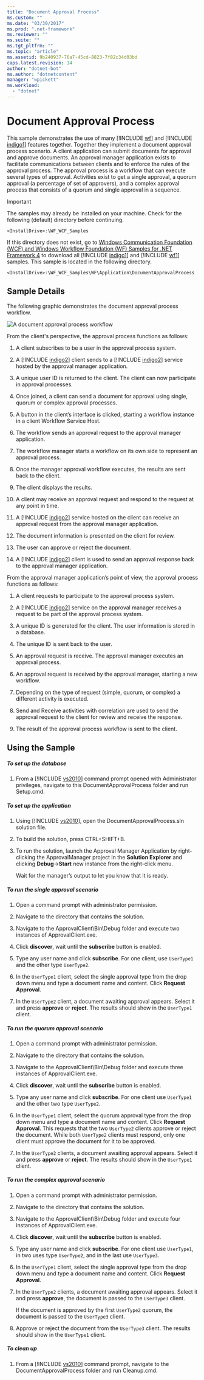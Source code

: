 ```yaml
---
title: "Document Approval Process"
ms.custom: ""
ms.date: "03/30/2017"
ms.prod: ".net-framework"
ms.reviewer: ""
ms.suite: ""
ms.tgt_pltfrm: ""
ms.topic: "article"
ms.assetid: 9b240937-76a7-45cd-8823-7f82c34d03bd
caps.latest.revision: 14
author: "dotnet-bot"
ms.author: "dotnetcontent"
manager: "wpickett"
ms.workload: 
  - "dotnet"
---
```

# Document Approval Process
This sample demonstrates the use of many [!INCLUDE [wf](../../../../includes/wf-md.md)] and [!INCLUDE [indigo1](../../../../includes/indigo1-md.md)] features together. Together they implement a document approval process scenario. A client application can submit documents for approval and approve documents. An approval manager application exists to facilitate communications between clients and to enforce the rules of the approval process. The approval process is a workflow that can execute several types of approval. Activities exist to get a single approval, a quorum approval (a percentage of set of approvers), and a complex approval process that consists of a quorum and single approval in a sequence.  

> [!IMPORTANT]
>  The samples may already be installed on your machine. Check for the following (default) directory before continuing.  
> 
>  `<InstallDrive>:\WF_WCF_Samples`  
> 
>  If this directory does not exist, go to [Windows Communication Foundation (WCF) and Windows Workflow Foundation (WF) Samples for .NET Framework 4](http://go.microsoft.com/fwlink/?LinkId=150780) to download all [!INCLUDE [indigo1](../../../../includes/indigo1-md.md)] and [!INCLUDE [wf1](../../../../includes/wf1-md.md)] samples. This sample is located in the following directory.  
> 
>  `<InstallDrive>:\WF_WCF_Samples\WF\Application\DocumentApprovalProcess`  

## Sample Details  
 The following graphic demonstrates the document approval process workflow.  

 ![A document approval process workflow](../../../../docs/framework/windows-workflow-foundation/samples/media/approvalprocess.jpg "ApprovalProcess")  

 From the client's perspective, the approval process functions as follows:  

1. A client subscribes to be a user in the approval process system.  

2. A [!INCLUDE [indigo2](../../../../includes/indigo2-md.md)] client sends to a [!INCLUDE [indigo2](../../../../includes/indigo2-md.md)] service hosted by the approval manager application.  

3. A unique user ID is returned to the client. The client can now participate in approval processes.  

4. Once joined, a client can send a document for approval using single, quorum or complex approval processes.  

5. A button in the client’s interface is clicked, starting a workflow instance in a client Workflow Service Host.  

6. The workflow sends an approval request to the approval manager application.  

7. The workflow manager starts a workflow on its own side to represent an approval process.  

8. Once the manager approval workflow executes, the results are sent back to the client.  

9. The client displays the results.  

10. A client may receive an approval request and respond to the request at any point in time.  

11. A [!INCLUDE [indigo2](../../../../includes/indigo2-md.md)] service hosted on the client can receive an approval request from the approval manager application.  

12. The document information is presented on the client for review.  

13. The user can approve or reject the document.  

14. A [!INCLUDE [indigo2](../../../../includes/indigo2-md.md)] client is used to send an approval response back to the approval manager application.  

 From the approval manager application’s point of view, the approval process functions as follows:  

1. A client requests to participate to the approval process system.  

2. A [!INCLUDE [indigo2](../../../../includes/indigo2-md.md)] service on the approval manager receives a request to be part of the approval process system.  

3. A unique ID is generated for the client. The user information is stored in a database.  

4. The unique ID is sent back to the user.  

5. An approval request is receive. The approval manager executes an approval process.  

6. An approval request is received by the approval manager, starting a new workflow.  

7. Depending on the type of request (simple, quorum, or complex) a different activity is executed.  

8. Send and Receive activities with correlation are used to send the approval request to the client for review and receive the response.  

9. The result of the approval process workflow is sent to the client.  

## Using the Sample  

##### To set up the database  

1. From a [!INCLUDE [vs2010](../../../../includes/vs2010-md.md)] command prompt opened with Administrator privileges, navigate to this DocumentApprovalProcess folder and run Setup.cmd.  

##### To set up the application  

1. Using [!INCLUDE [vs2010](../../../../includes/vs2010-md.md)], open the DocumentApprovalProcess.sln solution file.  

2. To build the solution, press CTRL+SHIFT+B.  

3. To run the solution, launch the Approval Manager Application by right-clicking the ApprovalManager project in the **Solution Explorer** and clicking **Debug**->**Start** new instance from the right-click menu.  

    Wait for the manager’s output to let you know that it is ready.  

##### To run the single approval scenario  

1.  Open a command prompt with administrator permission.  

2.  Navigate to the directory that contains the solution.  

3.  Navigate to the ApprovalClient\Bin\Debug folder and execute two instances of ApprovalClient.exe.  

4.  Click **discover**, wait until the **subscribe** button is enabled.  

5.  Type any user name and click **subscribe**. For one client, use `UserType1` and the other type `UserType2`.  

6.  In the `UserType1` client, select the single approval type from the drop down menu and type a document name and content. Click **Request Approval**.  

7.  In the `UserType2` client, a document awaiting approval appears. Select it and press **approve** or **reject**. The results should show in the `UserType1` client.  

##### To run the quorum approval scenario  

1.  Open a command prompt with administrator permission.  

2.  Navigate to the directory that contains the solution.  

3.  Navigate to the ApprovalClient\Bin\Debug folder and execute three instances of ApprovalClient.exe.  

4.  Click **discover**, wait until the **subscribe** button is enabled.  

5.  Type any user name and click **subscribe**. For one client use `UserType1` and the other two type `UserType2`.  

6.  In the `UserType1` client, select the quorum approval type from the drop down menu and type a document name and content. Click **Request Approval**. This requests that the two `UserType2` clients approve or reject the document. While both `UserType2` clients must respond, only one client must approve the document for it to be approved.  

7.  In the `UserType2` clients, a document awaiting approval appears. Select it and press **approve** or **reject**. The results should show in the `UserType1` client.  

##### To run the complex approval scenario  

1.  Open a command prompt with administrator permission.  

2.  Navigate to the directory that contains the solution.  

3.  Navigate to the ApprovalClient\Bin\Debug folder and execute four instances of ApprovalClient.exe.  

4.  Click **discover**, wait until the **subscribe** button is enabled.  

5.  Type any user name and click **subscribe**. For one client use `UserType1`, in two uses type `UserType2`, and in the last use `UserType3`.  

6.  In the `UserType1` client, select the single approval type from the drop down menu and type a document name and content. Click **Request Approval**.  

7.  In the `UserType2` clients, a document awaiting approval appears. Select it and press **approve**, the document is passed to the `UserType3` client.  

     If the document is approved by the first `UserType2` quorum, the document is passed to the `UserType3` client.  

8.  Approve or reject the document from the `UserType3` client. The results should show in the `UserType1` client.  

##### To clean up  

1. From a [!INCLUDE [vs2010](../../../../includes/vs2010-md.md)] command prompt, navigate to the DocumentApprovalProcess folder and run Cleanup.cmd.
